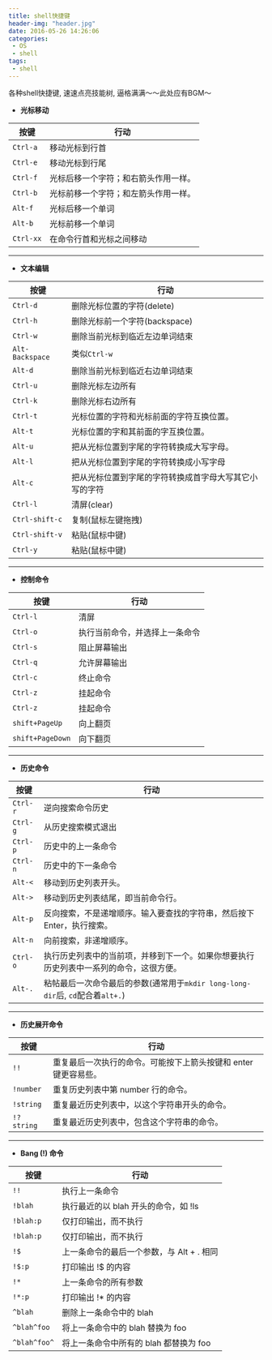 ```yaml
---
title: shell快捷键
header-img: "header.jpg"
date: 2016-05-26 14:26:06
categories:
 - OS
 - shell
tags:
 - shell
---
```

各种shell快捷键, 速速点亮技能树, 逼格满满～～此处应有BGM～

+ **光标移动**

| 按键 | 行动 |
| --- | --- |
| `Ctrl-a` | 移动光标到行首 |
| `Ctrl-e` | 移动光标到行尾 |
| `Ctrl-f` | 光标后移一个字符；和右箭头作用一样。 |
| `Ctrl-b` | 光标前移一个字符；和左箭头作用一样。 |
| `Alt-f` | 光标后移一个单词 |
| `Alt-b` | 光标前移一个单词 |
| `Ctrl-xx` | 在命令行首和光标之间移动 |
---
+ **文本编辑**

| 按键 | 行动 |
| --- | --- |
| `Ctrl-d` | 删除光标位置的字符(delete) |
| `Ctrl-h` | 删除光标前一个字符(backspace) |
| `Ctrl-w` | 删除当前光标到临近左边单词结束 |
| `Alt-Backspace` | 类似`Ctrl-w` |
| `Alt-d` | 删除当前光标到临近右边单词结束 |
| `Ctrl-u` | 删除光标左边所有 |
| `Ctrl-k` | 删除光标右边所有 |
| `Ctrl-t` | 光标位置的字符和光标前面的字符互换位置。 |
| `Alt-t` | 光标位置的字和其前面的字互换位置。 |
| `Alt-u` | 把从光标位置到字尾的字符转换成大写字母。 |
| `Alt-l` | 把从光标位置到字尾的字符转换成小写字母 |
| `Alt-c` | 把从光标位置到字尾的字符转换成首字母大写其它小写的字符 |
| `Ctrl-l` | 清屏(clear) |
| `Ctrl-shift-c` | 复制(鼠标左键拖拽) |
| `Ctrl-shift-v` | 粘贴(鼠标中键) |
| `Ctrl-y` | 粘贴(鼠标中键) |
---
+ **控制命令**

| 按键 | 行动 |
| --- | --- |
| `Ctrl-l` | 清屏 |
| `Ctrl-o` | 执行当前命令，并选择上一条命令 |
| `Ctrl-s` | 阻止屏幕输出 |
| `Ctrl-q` | 允许屏幕输出 |
| `Ctrl-c` | 终止命令 |
| `Ctrl-z` | 挂起命令 |
| `Ctrl-z` | 挂起命令 |
| `shift+PageUp` | 向上翻页 |
| `shift+PageDown` | 向下翻页 |
---
+ **历史命令**

| 按键 | 行动 |
| --- | --- |
| `Ctrl-r` | 逆向搜索命令历史 |
| `Ctrl-g` | 从历史搜索模式退出 |
| `Ctrl-p` | 历史中的上一条命令 |
| `Ctrl-n` | 历史中的下一条命令 |
| `Alt-<` | 移动到历史列表开头。 |
| `Alt->` | 移动到历史列表结尾，即当前命令行。 |
| `Alt-p` | 反向搜索，不是递增顺序。输入要查找的字符串，然后按下 Enter，执行搜索。 |
| `Alt-n` | 向前搜索，非递增顺序。 |
| `Ctrl-o` | 执行历史列表中的当前项，并移到下一个。如果你想要执行历史列表中一系列的命令，这很方便。 |
| `Alt-.` | 粘帖最后一次命令最后的参数(通常用于`mkdir long-long-dir`后, `cd`配合着`alt+.`) |
---
+ **历史展开命令**

| 按键 | 行动 |
| --- | --- |
| `!!` | 重复最后一次执行的命令。可能按下上箭头按键和 enter 键更容易些。 |
| `!number` | 重复历史列表中第 number 行的命令。 |
| `!string` | 重复最近历史列表中，以这个字符串开头的命令。 |
| `!?string` | 重复最近历史列表中，包含这个字符串的命令。 |
---
+ **Bang (!) 命令**

| 按键 | 行动 |
| --- | --- |
| `!!` | 执行上一条命令 |
| `!blah` | 执行最近的以 blah 开头的命令，如 !ls |
| `!blah:p` | 仅打印输出，而不执行 |
| `!blah:p` | 仅打印输出，而不执行 |
| `!$` | 上一条命令的最后一个参数，与 Alt + . 相同 |
| `!$:p` | 打印输出 !$ 的内容 |
| `!*` | 上一条命令的所有参数 |
| `!*:p` | 打印输出 !* 的内容 |
| `^blah` | 删除上一条命令中的 blah |
| `^blah^foo` | 将上一条命令中的 blah 替换为 foo |
| `^blah^foo^` | 将上一条命令中所有的 blah 都替换为 foo |
